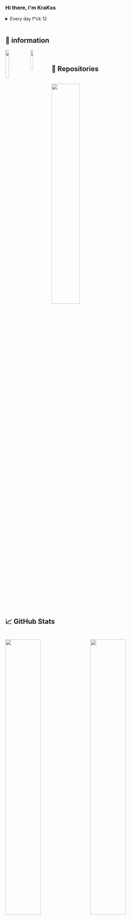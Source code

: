 ### Hi there, I'm KraKss

<details>
  <summary>Every day f*ck 12</summary>
 Meaning : <br>
 I'm a nice guy cops it's a reference to Trilogie - Osirus Jack where Kaki Santana says "Every day f*ck 12" in French sorry fam.  
</details> 

<br>

## 📍 information

<a href="https://discord.gg/nF9aHrSJh6">
  <img align="left" width="15%" src="https://img.shields.io/badge/DISCORD-%237289DA.svg?style=for-the-badge&logo=discord&logoColor=white" />
</a>

<a href="https://www.youtube.com/channel/UCEdzRBEGm4cQkhM5VWmtk5Q">
  <img align="left" width="12.6%" src="https://img.shields.io/badge/KraKss-%23FF0000.svg?style=for-the-badge&logo=YouTube&logoColor=white" />
</a>

<br>

## 📌 Repositories
<br>
<a href="https://github.com/KraKss/vGOFAST">
<a href="https://github.com/KraKss/vWhiten">
  <img align="center" width="42%" src="https://github-readme-stats.vercel.app/api/pin/?username=KraKss&repo=vWhiten&title_color=ffffff&text_color=c9cacc&icon_color=ffffff&bg_color=0A0C10" />
</a>

## 📈 GitHub Stats
<br>
<a href="https://github.com/KraKss">
  <img align="left" width="47%" src="https://github-readme-stats.vercel.app/api?username=KraKss&hide=html,css&title_color=ffffff&text_color=c9cacc&icon_color=4AB197&bg_color=0A0C10"/>
  <img align="right" width="47%" src="https://github-readme-stats.vercel.app/api/top-langs/?username=KraKss&hide=html,css&title_color=ffffff&text_color=c9cacc&icon_color=4AB197&bg_color=0A0C10"/>
</a>
